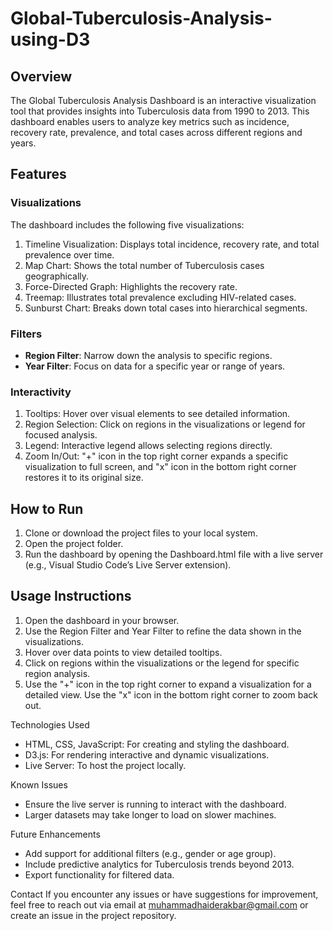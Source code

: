 # Global-Tuberculosis-Analysis-using-D3

## Overview
The Global Tuberculosis Analysis Dashboard is an interactive visualization tool that provides insights into Tuberculosis data from 1990 to 2013. This dashboard enables users to analyze key metrics such as incidence, recovery rate, prevalence, and total cases across different regions and years.

## Features

### Visualizations
The dashboard includes the following five visualizations:
1. Timeline Visualization: Displays total incidence, recovery rate, and total prevalence over time.
2. Map Chart: Shows the total number of Tuberculosis cases geographically.
3. Force-Directed Graph: Highlights the recovery rate.
4. Treemap: Illustrates total prevalence excluding HIV-related cases.
5. Sunburst Chart: Breaks down total cases into hierarchical segments.

### Filters
- **Region Filter**: Narrow down the analysis to specific regions.
- **Year Filter**: Focus on data for a specific year or range of years.

### Interactivity
1. Tooltips: Hover over visual elements to see detailed information.
2. Region Selection: Click on regions in the visualizations or legend for focused analysis.
3. Legend: Interactive legend allows selecting regions directly.
4. Zoom In/Out: "+" icon in the top right corner expands a specific visualization to full screen, and "x" icon in the bottom right corner restores it to its original size.

## How to Run
1. Clone or download the project files to your local system.
2. Open the project folder.
3. Run the dashboard by opening the Dashboard.html file with a live server (e.g., Visual Studio Code’s Live Server extension).

## Usage Instructions
1. Open the dashboard in your browser.
2. Use the Region Filter and Year Filter to refine the data shown in the visualizations.
3. Hover over data points to view detailed tooltips.
4. Click on regions within the visualizations or the legend for specific region analysis.
5. Use the "+" icon in the top right corner to expand a visualization for a detailed view. Use the "x" icon in the bottom right corner to zoom back out.

Technologies Used
- HTML, CSS, JavaScript: For creating and styling the dashboard.
- D3.js: For rendering interactive and dynamic visualizations.
- Live Server: To host the project locally.

Known Issues
- Ensure the live server is running to interact with the dashboard.
- Larger datasets may take longer to load on slower machines.

Future Enhancements
- Add support for additional filters (e.g., gender or age group).
- Include predictive analytics for Tuberculosis trends beyond 2013.
- Export functionality for filtered data.

Contact
If you encounter any issues or have suggestions for improvement, feel free to reach out via email at muhammadhaiderakbar@gmail.com or create an issue in the project repository.
